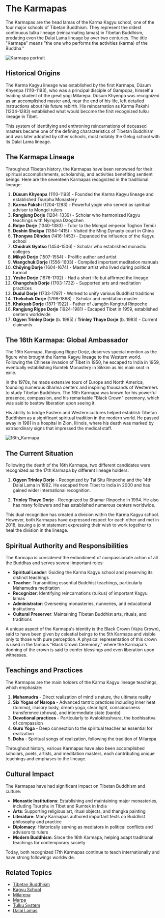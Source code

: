 # The Karmapas

The Karmapas are the head lamas of the Karma Kagyu school, one of the four major schools of Tibetan Buddhism. They represent the oldest continuous tulku lineage (reincarnating lamas) in Tibetan Buddhism, predating even the Dalai Lama lineage by over two centuries. The title "Karmapa" means "the one who performs the activities (karma) of the Buddha."

![Karmapa portrait](./images/karmapa_portrait.jpg)

## Historical Origins

The Karma Kagyu lineage was established by the first Karmapa, Düsum Khyenpa (1110-1193), who was a principal disciple of Gampopa, himself a leading student of the great yogi Milarepa. Düsum Khyenpa was recognized as an accomplished master and, near the end of his life, left detailed instructions about his future rebirth. His reincarnation as Karma Pakshi (1204-1283) established what would become the first recognized tulku lineage in Tibet.

This system of identifying and enthroning reincarnations of deceased masters became one of the defining characteristics of Tibetan Buddhism and was later adopted by other schools, most notably the Gelug school with its Dalai Lama lineage.

## The Karmapa Lineage

Throughout Tibetan history, the Karmapas have been renowned for their spiritual accomplishments, scholarship, and activities benefiting sentient beings. Here are the seventeen Karmapas recognized in the traditional lineage:

1. **Düsum Khyenpa** (1110-1193) - Founded the Karma Kagyu lineage and established Tsurphu Monastery
2. **Karma Pakshi** (1204-1283) - Powerful yogin who served as spiritual advisor to Mongol rulers
3. **Rangjung Dorje** (1284-1339) - Scholar who harmonized Kagyu teachings with Nyingma Dzogchen
4. **Rolpe Dorje** (1340-1383) - Tutor to the Mongol emperor Toghon Temür
5. **Deshin Shekpa** (1384-1415) - Visited the Ming Dynasty court in China
6. **Thongwa Dönden** (1416-1453) - Expanded the influence of the Kagyu school
7. **Chödrak Gyatso** (1454-1506) - Scholar who established monastic colleges
8. **Mikyö Dorje** (1507-1554) - Prolific author and artist
9. **Wangchuk Dorje** (1556-1603) - Compiled important meditation manuals
10. **Chöying Dorje** (1604-1674) - Master artist who lived during political turmoil
11. **Yeshe Dorje** (1676-1702) - Had a short life but affirmed the lineage
12. **Changchub Dorje** (1703-1732) - Supported arts and meditation practices
13. **Dudul Dorje** (1733-1797) - Worked to unify various Buddhist traditions
14. **Thekchok Dorje** (1798-1868) - Scholar and meditation master
15. **Khakyab Dorje** (1871-1922) - Father of Jamgön Kongtrul Rinpoche
16. **Rangjung Rigpe Dorje** (1924-1981) - Escaped Tibet in 1959, established centers worldwide
17. **Ogyen Trinley Dorje** (b. 1985) / **Trinley Thaye Dorje** (b. 1983) - Current claimants

## The 16th Karmapa: Global Ambassador

The 16th Karmapa, Rangjung Rigpe Dorje, deserves special mention as the figure who brought the Karma Kagyu lineage to the Western world. Following the Chinese invasion of Tibet in 1950, he escaped to India in 1959, eventually establishing Rumtek Monastery in Sikkim as his main seat in exile.

In the 1970s, he made extensive tours of Europe and North America, founding numerous dharma centers and inspiring thousands of Westerners to study Tibetan Buddhism. The 16th Karmapa was known for his powerful presence, compassion, and his remarkable "Black Crown" ceremony, which was said to bestow liberation upon seeing it.

His ability to bridge Eastern and Western cultures helped establish Tibetan Buddhism as a significant spiritual tradition in the modern world. He passed away in 1981 in a hospital in Zion, Illinois, where his death was marked by extraordinary signs that impressed the medical staff.

![16th_Karmapa](./images/16th_karmapa.jpg)

## The Current Situation

Following the death of the 16th Karmapa, two different candidates were recognized as the 17th Karmapa by different lineage holders:

1. **Ogyen Trinley Dorje** - Recognized by Tai Situ Rinpoche and the 14th Dalai Lama in 1992. He escaped from Tibet to India in 2000 and has gained wider international recognition.

2. **Trinley Thaye Dorje** - Recognized by Shamar Rinpoche in 1994. He also has many followers and has established numerous centers worldwide.

This dual recognition has created a division within the Karma Kagyu school. However, both Karmapas have expressed respect for each other and met in 2018, issuing a joint statement expressing their wish to work together to heal the division in the lineage.

## Spiritual Authority and Responsibilities

The Karmapa is considered the embodiment of compassionate action of all the Buddhas and serves several important roles:

- **Spiritual Leader**: Guiding the Karma Kagyu school and preserving its distinct teachings
- **Teacher**: Transmitting essential Buddhist teachings, particularly Mahamudra meditation
- **Recognizer**: Identifying reincarnations (tulkus) of important Kagyu lamas
- **Administrator**: Overseeing monasteries, nunneries, and educational institutions
- **Cultural Preserver**: Maintaining Tibetan Buddhist arts, rituals, and traditions

A unique aspect of the Karmapa's identity is the Black Crown (Vajra Crown), said to have been given by celestial beings to the 5th Karmapa and visible only to those with pure perception. A physical representation of this crown is used in the famous "Black Crown Ceremony," where the Karmapa's donning of the crown is said to confer blessings and even liberation upon witnesses.

## Teachings and Practices

The Karmapas are the main holders of the Karma Kagyu lineage teachings, which emphasize:

1. **Mahamudra** - Direct realization of mind's nature, the ultimate reality
2. **Six Yogas of Naropa** - Advanced tantric practices including inner heat (tummo), illusory body, dream yoga, clear light, consciousness transference (phowa), and intermediate state (bardo)
3. **Devotional practices** - Particularly to Avalokiteshvara, the bodhisattva of compassion
4. **Guru Yoga** - Deep connection to the spiritual teacher as essential for realization
5. **Doha** - Spiritual songs of realization, following the tradition of Milarepa

Throughout history, various Karmapas have also been accomplished scholars, poets, artists, and meditation masters, each contributing unique teachings and emphases to the lineage.

## Cultural Impact

The Karmapas have had significant impact on Tibetan Buddhism and culture:

- **Monastic Institutions**: Establishing and maintaining major monasteries, including Tsurphu in Tibet and Rumtek in India
- **Arts**: Supporting religious art, ritual objects, and thangka painting
- **Literature**: Many Karmapas authored important texts on Buddhist philosophy and practice
- **Diplomacy**: Historically serving as mediators in political conflicts and advisors to rulers
- **Modern Buddhism**: Since the 16th Karmapa, helping adapt traditional teachings for contemporary society

Today, both recognized 17th Karmapas continue to teach internationally and have strong followings worldwide.

## Related Topics

- [Tibetan Buddhism](../denominations/tibetan_buddhism.md)
- [Kagyu School](../denominations/kagyu.md)
- [Milarepa](./milarepa.md)
- [Marpa](./marpa.md)
- [Tulku System](../beliefs/tulku_system.md)
- [Dalai Lamas](./dalai_lamas.md)
